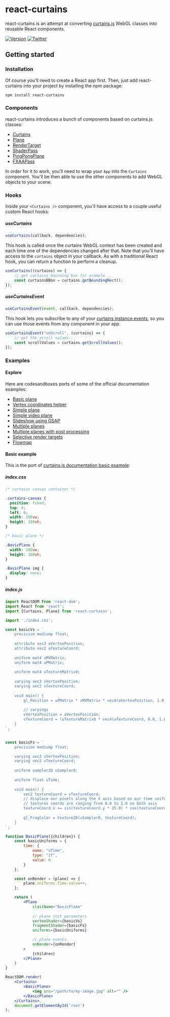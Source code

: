 <h1>react-curtains</h1>

react-curtains is an attempt at converting <a href="https://github.com/martinlaxenaire/curtainsjs">curtains.js</a> WebGL classes into reusable React components.

[![Version](https://img.shields.io/npm/v/react-curtains?style=flat&colorA=f5f5f5&colorB=f5f5f5)](https://npmjs.com/package/react-curtains)
[![Twitter](https://img.shields.io/twitter/follow/webdesign_ml?label=%40webdesign_ml&style=flat&colorA=f5f5f5&colorB=f5f5f5&logo=twitter&logoColor=000000)](https://twitter.com/webdesign_ml)

## Getting started

### Installation

Of course you'll need to create a React app first. Then, just add react-curtains into your project by installing the npm package:

```bash
npm install react-curtains
```

### Components

react-curtains introduces a bunch of components based on curtains.js classes:

- [Curtains](curtains.md)
- [Plane](plane.md)
- [RenderTarget](render-target.md)
- [ShaderPass](shader-pass.md)
- [PingPongPlane](ping-pong-plane.md)
- [FXAAPass](fxaa-pass.md)

In order for it to work, you'll need to wrap your `App` into the `Curtains` component. You'll be then able to use the other components to add WebGL objects to your scene.

### Hooks

Inside your `<Curtains />` component, you'll have access to a couple useful custom React hooks:

##### useCurtains

```javascript
useCurtains(callback, dependencies);
```

This hook is called once the curtains WebGL context has been created and each time one of the dependencies changed after that. Note that you'll have access to the `curtains` object in your callback.
As with a traditional React hook, you can return a function to perform a cleanup.

```javascript
useCurtains((curtains) => {
    // get curtains bounding box for example...
    const curtainsBBox = curtains.getBoundingRect();
});
```

##### useCurtainsEvent

```javascript
useCurtainsEvent(event, callback, dependencies);
```

This hook lets you subscribe to any of your <a href="https://www.curtainsjs.com/curtains-class.html#events">curtains instance events</a>, so you can use those events from any component in your app.

```javascript
useCurtainsEvent("onScroll", (curtains) => {
    // get the scroll values...
    const scrollValues = curtains.getScrollValues();
});
```

### Examples

#### Explore

Here are codesandboxes ports of some of the official documentation examples:

- <a href="https://codesandbox.io/s/react-curtains-basic-plane-h30ie">Basic plane</a>
- <a href="https://codesandbox.io/s/react-curtains-vertex-coordinates-helper-b0b06">Vertex coordinates helper</a>
- <a href="https://codesandbox.io/s/react-curtains-simple-plane-ukzxi">Simple plane</a>
- <a href="https://codesandbox.io/s/react-curtains-simple-video-plane-ckozr">Simple video plane</a>
- <a href="https://codesandbox.io/s/react-curtains-slideshow-i7uim">Slideshow using GSAP</a>
- <a href="https://codesandbox.io/s/react-curtains-multiple-planes-zh9bt">Multiple planes</a>
- <a href="https://codesandbox.io/s/react-curtains-multiple-planes-post-processed-1g5zj">Multiple planes with post processing</a>
- <a href="https://codesandbox.io/s/react-curtains-selective-render-targets-vbsez">Selective render targets</a>
- <a href="https://codesandbox.io/s/react-curtains-flowmap-0hn2t">Flowmap</a>

#### Basic example

This is the port of <a href="https://www.curtainsjs.com/examples/basic-plane/index.html">curtains.js documentation basic example</a>:

##### index.css

```css
/* curtains canvas container */

.curtains-canvas {
  position: fixed;
  top: 0;
  left: 0;
  width: 100vw;
  height: 100vh;
}

/* basic plane */

.BasicPlane {
  width: 100vw;
  height: 100vh;
}

.BasicPlane img {
  display: none;
}
```

##### index.js

```jsx
import ReactDOM from 'react-dom';
import React from 'react';
import {Curtains, Plane} from 'react-curtains';

import './index.css';

const basicVs = `
    precision mediump float;
    
    attribute vec3 aVertexPosition;
    attribute vec2 aTextureCoord;
    
    uniform mat4 uMVMatrix;
    uniform mat4 uPMatrix;
    
    uniform mat4 uTextureMatrix0;
    
    varying vec3 vVertexPosition;
    varying vec2 vTextureCoord;
    
    void main() {
        gl_Position = uPMatrix * uMVMatrix * vec4(aVertexPosition, 1.0);
        
        // varyings
        vVertexPosition = aVertexPosition;
        vTextureCoord = (uTextureMatrix0 * vec4(aTextureCoord, 0.0, 1.0)).xy;
    }
`;


const basicFs = `
    precision mediump float;

    varying vec3 vVertexPosition;
    varying vec2 vTextureCoord;
    
    uniform sampler2D uSampler0;
    
    uniform float uTime;
    
    void main() {
        vec2 textureCoord = vTextureCoord;
        // displace our pixels along the X axis based on our time uniform
        // textures coords are ranging from 0.0 to 1.0 on both axis
        textureCoord.x += sin(textureCoord.y * 25.0) * cos(textureCoord.x * 25.0) * (cos(uTime / 50.0)) / 25.0;
        
        gl_FragColor = texture2D(uSampler0, textureCoord);
    }
`;

function BasicPlane({children}) {
    const basicUniforms = {
        time: {
            name: "uTime",
            type: "1f",
            value: 0
        }
    };

    const onRender = (plane) => {
        plane.uniforms.time.value++;
    };

    return (
        <Plane
            className="BasicPlane"
            
            // plane init parameters
            vertexShader={basicVs}
            fragmentShader={basicFs}
            uniforms={basicUniforms}

            // plane events
            onRender={onRender}
        >
            {children}
        </Plane>
    )
}

ReactDOM.render(
    <Curtains>
        <BasicPlane>
            <img src="/path/to/my-image.jpg" alt="" />
        </BasicPlane>
    </Curtains>,
    document.getElementById('root')
);
```
